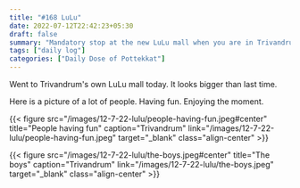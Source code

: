 ```yaml
---
title: "#168 LuLu"
date: 2022-07-12T22:42:23+05:30
draft: false
summary: "Mandatory stop at the new LuLu mall when you are in Trivandrum."
tags: ["daily log"]
categories: ["Daily Dose of Pottekkat"]
---
```


Went to Trivandrum's own LuLu mall today. It looks bigger than last time.

Here is a picture of a lot of people. Having fun. Enjoying the moment.

{{< figure src="/images/12-7-22-lulu/people-having-fun.jpeg#center" title="People having fun" caption="Trivandrum" link="/images/12-7-22-lulu/people-having-fun.jpeg" target="_blank" class="align-center" >}}

{{< figure src="/images/12-7-22-lulu/the-boys.jpeg#center" title="The boys" caption="Trivandrum" link="/images/12-7-22-lulu/the-boys.jpeg" target="_blank" class="align-center" >}}
